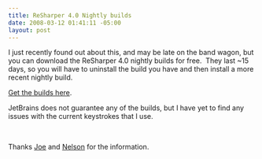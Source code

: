 ```yaml
---
title: ReSharper 4.0 Nightly builds
date: 2008-03-12 01:41:11 -05:00
layout: post
---
```


I just recently found out about this, and may be late on the band wagon, but you can download the ReSharper 4.0 nightly builds for free.  They last ~15 days, so you will have to uninstall the build you have and then install a more recent nightly build.

[Get the builds here](http://www.jetbrains.net/confluence/display/ReSharper/ReSharper+4.0+Nightly+Builds).

JetBrains does not guarantee any of the builds, but I have yet to find any issues with the current keystrokes that I use.

 

Thanks [Joe](http://agilejoe.lostechies.com) and [Nelson](http://codemonkey.nmonta.com/) for the information.